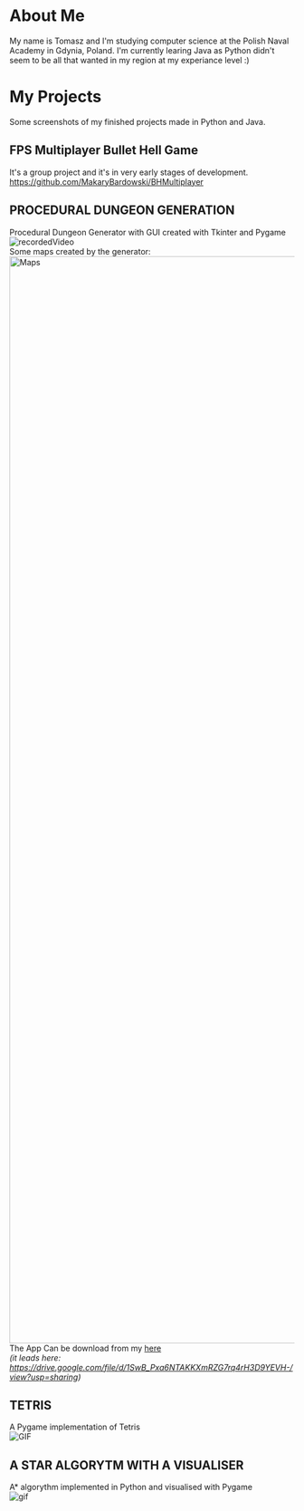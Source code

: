 # About Me
My name is Tomasz and I'm studying computer science at the Polish Naval Academy in Gdynia, Poland. I'm currently learing Java as Python didn't seem to be all that wanted in my region at my experiance level :)
# My Projects
Some screenshots of my finished projects made in Python and Java.

## **FPS Multiplayer Bullet Hell Game**
It's a group project and it's in very early stages of development.
https://github.com/MakaryBardowski/BHMultiplayer

## **PROCEDURAL DUNGEON GENERATION**  
Procedural Dungeon Generator with GUI created with Tkinter and Pygame  
![recordedVideo](https://user-images.githubusercontent.com/100423134/194754592-a30e4189-cc10-46e1-a7d4-f92a70f636fd.gif)   
Some maps created by the generator:  
<img width="1920" alt="Maps" src="https://user-images.githubusercontent.com/100423134/194754311-e98b3613-2ea7-456a-915a-d83f370c48bd.png">
The App Can be download from my [here](https://drive.google.com/file/d/1SwB_Pxa6NTAKKXmRZG7rq4rH3D9YEVH-/view?usp=sharing)  
 *(it leads here: https://drive.google.com/file/d/1SwB_Pxa6NTAKKXmRZG7rq4rH3D9YEVH-/view?usp=sharing)*

## **TETRIS**  
A Pygame implementation of Tetris  
![GIF](https://user-images.githubusercontent.com/100423134/193448430-26559278-d497-4347-b75a-666e801bc20d.gif)  

## **A STAR ALGORYTM WITH A VISUALISER**  
A* algorythm implemented in Python and visualised with Pygame  
![gif](https://user-images.githubusercontent.com/100423134/193448186-804773a3-5d63-43c6-901b-6dfd652eae58.gif)  

